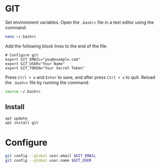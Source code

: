 # GIT
Set environment variables.
Open the `.bashrc` file in a text editor using the command:
```bash
nano ~/.bashrc
```
Add the following block lines to the end of the file:
```~/.bashrc
# Configure git
export GIT_EMAIL="you@example.com"
export GIT_USER="Your Name"
export GIT_TOKEN="Your Secret Token"
```
Press `Ctrl + o` and `Enter` to save, and after press `Ctrl + x` to quit.
Reload the `.bashrc` file by running the command:
```bash
source ~/.bashrc
```

## Install
```bash
apt update
apt install git
```
# Configure
```bash
git config --global user.email $GIT_EMAIL
git config --global user.name $GIT_USER
```
